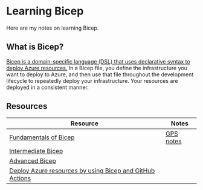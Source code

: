 # Learning Bicep

Here are my notes on learning Bicep. 

## What is Bicep?

[Bicep is a domain-specific language (DSL) that uses declarative syntax to deploy Azure resources.](https://docs.microsoft.com/azure/azure-resource-manager/bicep/overview?tabs=bicep) In a Bicep file, you define the infrastructure you want to deploy to Azure, and then use that file throughout the development lifecycle to repeatedly deploy your infrastructure. Your resources are deployed in a consistent manner.

## Resources


| Resource       | Notes 
| ----------- | ----------- 
| [Fundamentals of Bicep](https://docs.microsoft.com/learn/paths/fundamentals-bicep/)      | [GPS notes](fundamentals/README.md)       |
| [Intermediate Bicep](https://docs.microsoft.com/learn/paths/intermediate-bicep/)   |         |
| [Advanced Bicep](https://docs.microsoft.com/learn/paths/advanced-bicep/)   |         |
[Deploy Azure resources by using Bicep and GitHub Actions](https://docs.microsoft.com/learn/paths/bicep-github-actions/) |